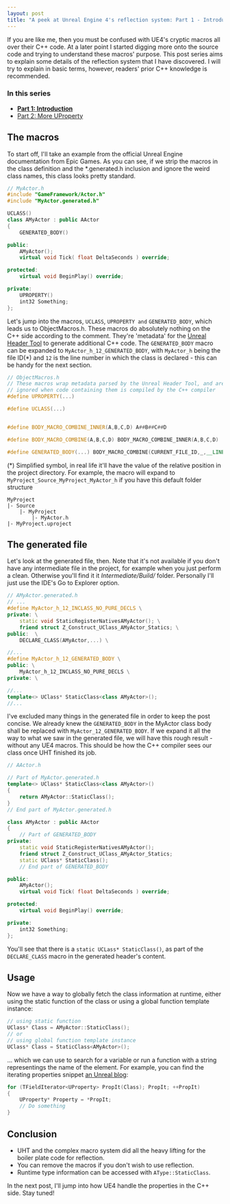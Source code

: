 ```yaml
---
layout: post
title: "A peek at Unreal Engine 4's reflection system: Part 1 - Introduction"
---
```


If you are like me, then you must be confused with UE4's cryptic macros all over their C++ code. At a later point I started digging more onto the source code and trying to understand these macros' purpose. This post series aims to explain some details of the reflection system that I have discovered. I will try to explain in basic terms, however, readers' prior C++ knowledge is recommended.

### In this series
- **[Part 1: Introduction](https://tongtunggiang.com/2021/ue-reflection1/)**
- [Part 2: More UProperty](https://tongtunggiang.com/2021/ue-reflection2/)

## The macros

To start off, I'll take an example from the official Unreal Engine documentation from Epic Games. As you can see, if we strip the macros in the class definition and the *.generated.h inclusion and ignore the weird class names, this class looks pretty standard. 

```cpp
// MyActor.h
#include "GameFramework/Actor.h"
#include "MyActor.generated.h"

UCLASS()
class AMyActor : public AActor
{
    GENERATED_BODY()

public:
    AMyActor();
    virtual void Tick( float DeltaSeconds ) override;

protected:
    virtual void BeginPlay() override;

private:
    UPROPERTY()
    int32 Something;
};
```

Let's jump into the macros, `UCLASS`, `UPROPERTY and` `GENERATED_BODY`, which leads us to ObjectMacros.h. These macros do absolutely nothing on the C++ side according to the comment. They're 'metadata' for the [Unreal Header Tool](https://docs.unrealengine.com/en-US/ProductionPipelines/BuildTools/UnrealHeaderTool/index.html) to generate additional C++ code. The `GENERATED_BODY` macro can be expanded to `MyActor_h_12_GENERATED_BODY`, with `MyActor_h` being the file ID(*) and `12` is the line number in which the class is declared - this can be handy for the next section.

```cpp
// ObjectMacros.h
// These macros wrap metadata parsed by the Unreal Header Tool, and are otherwise
// ignored when code containing them is compiled by the C++ compiler
#define UPROPERTY(...)

#define UCLASS(...)


#define BODY_MACRO_COMBINE_INNER(A,B,C,D) A##B##C##D

#define BODY_MACRO_COMBINE(A,B,C,D) BODY_MACRO_COMBINE_INNER(A,B,C,D)

#define GENERATED_BODY(...) BODY_MACRO_COMBINE(CURRENT_FILE_ID,_,__LINE__,_GENERATED_BODY);
```


(*) Simplified symbol, in real life it'll have the value of the relative position in the project directory. For example, the macro will expand to `MyProject_Source_MyProject_MyActor_h` if you have this default folder structure

```
MyProject
|- Source
    |- MyProject
        |- MyActor.h
|- MyProject.uproject
```

## The generated file
Let's look at the generated file, then. Note that it's not available if you don't have any intermediate file in the project, for example when you just perform a clean. Otherwise you'll find it it *Intermediate/Build/* folder. Personally I'll just use the IDE's Go to Explorer option.

```cpp
// AMyActor.generated.h
// ...
#define MyActor_h_12_INCLASS_NO_PURE_DECLS \
private: \
	static void StaticRegisterNativesAMyActor(); \
	friend struct Z_Construct_UClass_AMyActor_Statics; \
public:  \
	DECLARE_CLASS(AMyActor,...) \

//...
#define MyActor_h_12_GENERATED_BODY \
public: \
	MyActor_h_12_INCLASS_NO_PURE_DECLS \
private: \

//...
template<> UClass* StaticClass<class AMyActor>();
//...
```

I've excluded many things in the generated file in order to keep the post concise. We already knew the `GENERATED_BODY` in the MyActor class body shall be replaced with `MyActor_12_GENERATED_BODY`. If we expand it all the way to what we saw in the generated file, we will have this rough result - without any UE4 macros. This should be how the C++ compiler sees our class once UHT finished its job.

```cpp
// AActor.h

// Part of MyActor.generated.h
template<> UClass* StaticClass<class AMyActor>()
{
    return AMyActor::StaticClass();
}
// End part of MyActor.generated.h

class AMyActor : public AActor
{
    // Part of GENERATED_BODY
private:
	static void StaticRegisterNativesAMyActor();
	friend struct Z_Construct_UClass_AMyActor_Statics;
    static UClass* StaticClass();
    // End part of GENERATED_BODY

public:
    AMyActor();
    virtual void Tick( float DeltaSeconds ) override;

protected:
    virtual void BeginPlay() override;

private:
    int32 Something;
};
```
You'll see that there is a `static UCLass* StaticClass()`, as part of the `DECLARE_CLASS` macro in the generated header's content.

## Usage

Now we have a way to globally fetch the class information at runtime, either using the static function of the class or using a global function template instance:

```cpp
// using static function
UClass* Class = AMyActor::StaticClass();
// or
// using global function template instance
UClass* Class = StaticClass<AMyActor>();
```

... which we can use to search for a variable or run a function with a string representings the name of the element. For example, you can find the iterating properties snippet [an Unreal blog](https://www.unrealengine.com/en-US/blog/unreal-property-system-reflection):

```cpp
for (TFieldIterator<UProperty> PropIt(Class); PropIt; ++PropIt)
{
    UProperty* Property = *PropIt;
    // Do something
}
```

## Conclusion
- UHT and the complex macro system did all the heavy lifting for the boiler plate code for reflection.
- You can remove the macros if you don't wish to use reflection.
- Runtime type information can be accessed with `AType::StaticClass`.

In the next post, I'll jump into how UE4 handle the properties in the C++ side. Stay tuned!
